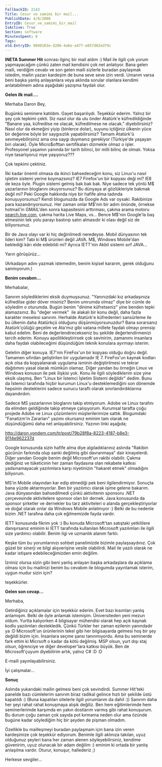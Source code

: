 ```yaml
---
FallbackID: 2143
Title: Cesur ve samimi bir mail...
PublishDate: 4/8/2008
EntryID: Cesur_ve_samimi_bir_mail
IsActive: True
Section: software
MinutesSpent: 0
Tags: 
old.EntryID: 9040103e-d206-4a6e-a477-e857d02ed79c
---
```

**INETA Summer Hit** sonrası ilginç bir mail aldım :) Mail ile ilgili
çok yorum yapmayacağım çünkü zaten mail kendisini çok net anlatıyor.
Bana gelen maili, verdiğim cevabı ve son gelen maili sizlerle buradan
paylaşmak istedim, mailin yazarı kardeşim de buna seve seve izin verdi.
Umarım varsa beni başka yanlış anlayanlara veya aklında sorular olanlara
kendimi anlatabilmem adına aşağıdaki yazışma faydalı olur.

**Gelen ilk mail....**

Merhaba Daron Bey,

Bugünkü seminere katıldım. Gayet başarılıydı. Teşekkür ederim. Yalnız
bir şey çok tepkimi çekti. Siz nasıl olur da ulu önder Atatürk'e
küfredildiğinde "Banane yaa, küfredilse ne olacak, küfredilmese ne
olacak." diyebilirsiniz? Nasıl olur da ekmeğini yiyip (binlerce dolar),
suyunu içtiğiniz ülkenin yüce bir değerine böyle bir saygısızlık
yapabilirsiniz? Tamam Atatürk'ü sevmeyebilirsiniz ama ona saygı duymanız
gerekiyor (Türkiye'de yaşayan biri olarak). Öyle Micro\$ofttan
sertifikaları dizmekle olmaz o işler. Profesyonel yaşamın yanında bir
tarih bilinci, bir milli bilinç de olmalı. Yoksa niye tasarlıyoruz niye
yaşıyoruz???

Çok tepkimi çektiniz.

İlki kadar önemli olmasa da ikinci bahsedeceğim konu, siz Linux'u nasıl
işletim sistemi yerine koymazsınız? IE7 Firefox'un bir kopyası deği mi?
IE8 de keza öyle. Plugin sistemi gelmiş bak bak bak. Niye sadece tek
yönlü M\$ yazarlarının bloglarını okuyorsunuz? Bu dünyaya at
gözlükleriyle bakmak değil mi? Peki Google hakkında niye bir hafife alma
tadında konuşuyorsunuz? Kendi blogunuzda da Google Ads var oysaki.
Rakibinize para kazandırıyorsunuz. Her zaman onlar M\$'nin bir adım
önünde, örnekse hotmail'in GMAIL'den sonra kapasitesini arttırması,
çakma arama motoru [search.live.com](http://search.live.com), çakma
harita Live Maps, vs... Bence M\$'nin Google'la baş etmesinin tek yolu
parayı bastırıp satın almasıdır ki olası değil siz de biliyorsunuz.

Bir de Java olayı var ki hiç değinilmedi neredeyse. Mobil dünyasının tek
lideri kim? Tabi ki M\$ ürünleri değil JAVA. M\$, Windows Mobile'dan
beklediği kârı elde edebildi mi? Ayrıca İETT'nin Akbil sistemi sırf
JAVA...

Yarın görüşürüz...

(Arkadaşın adını yazmak istemedim, benim kişisel kararım, gerek olduğunu
sanmıyorum.)

**Benim cevabım...**

Merhabalar,  

Sanırım söylediklerimi eksik duymuşsunuz. "Yanınızdaki kız arkadaşınıza
küfredilse gider döver misiniz? Benim umrumda olmaz" diye bir cümle de
söyledim o oturumda. Bugün benim "dinime küfretseniz" yine benden tepki
alamazsınız. Bu "değer vermek"  ile alakalı bir konu değil, daha fazla
karakter meselesi sanırım. Herhalde Atatürk'e küfredenleri sansürleme
ile bu ülkenin daha Atatürkçü olduğunu düşünmüyorsunuzdur? Bana
sorarsanız Atatürk'çülüğü geçelim ve Ata'mız gibi vatana millete faydalı
olmayı prensip kabul edelim. Beni de değerlendirecekseniz bu şekilde
değerlendirmenizi tercih ederim. Konuyu apolitikleştirirsek çok
sevinirim, zamanımı insanlara daha faydalı olabileceğimi düşündüğüm
teknik konulara ayırmayı isterim.  

Gelelim diğer konuya. IE7'nin FireFox'un bir kopyası olduğu doğru değil.
Tamamen sıfırdan geliştirilen bir uygulamadır IE 7. FireFox'un kaynak
kodları açık olsa da kopyalanarak uygulama isminin değiştirilmesi ve
tekrar dağıtımını yasal olarak mümkün olamaz. Diğer yandan bu örneğin
Linux ve Windows konusun ile pek ilişkisi yok. Konu ile ilgili
söylediklerim size yine eksik ulaşmış. Ben "Linux bir İstemci İşletim
Sistemi değildir" dedim. Bunu da İstemci tarafında hiçbir kurumun
Linux'u desteklemediğini son dönemde hepsinin desteklerini sadece sunucu
taraflı olarak sınırlandırdıklarına dayandırdım.  

Sadece MS yazarlarının bloglarını takip etmiyorum. Adobe ve Linux
tarafını da elimden geldiğinde takip etmeye çalışıyorum. Kurumsal
tarafta çoğu projede Adobe ve Linux çözümlerini müşterilerimize sattık.
Blogumdaki "Fanatizm'in Zararları" yazımı okursanız eminim tam olarak ne
düşündüğümü daha net anlayabilirsiniz. Yazının linki aşağıda;  

<http://daron.yondem.com/tr/post/79b28f8a-8223-4187-b8e3-9114e962237d>  

Google konusunda sizin hafife alma diye algıladıklarınız aslında
"Rakibin gücünün farkında olup sanki değilmiş gibi davranmaya" dair
kinayelerdi. Diğer yandan Google benim değil Microsoft'un rakibi
olabilir. Çakma dediğiniz ve tüketicinin her zaman faydasına olan
rekabete katkısı yadsınamayacak yazılımlara karşı niyetinizin "hakaret
etmek" olmadığını biliyorum.  

MS'in Mobile olayından kar edip etmediği pek beni ilgilendirmiyor.
Sonuçta bana yüzde aktarmıyorlar. Ben bir yazılımcı olarak işime gelene
bakarım. Java dünyasından bahsedilmedi çünkü aktivitenin sponsoru .NET
çerçevesinde aktivitelere sponsor olan bir dernek. Java konusunda da
sponsor şirketler ve dernekler bu tarz aktiviteleri o alanda
gerçekleştiriyorlar ve doğal olarak onlar da Windows Mobile anlatmıyor
:) Belki de bu nedenle bizim .NET tarafına daha çok eğilmemizde fayda
vardır.  

IETT konusunda fikrim yok :) Bu konuda Microsoft'tan satıştaki
yetkililere danışırsanız eminim ki IETT tarafında kullanılan Microsoft
yazılımları ile ilgili size yardımcı olabilir. Benim ilgi ve uzmanlık
alanım farklı.  

Keşke tüm bu yorumlarınızı sohbet panelimizde bizimle paylaşsaydınız.
Çok güzel bir sinerji ve bilgi alışverişine vesile olabilirdi. Mail ile
yazılı olarak ne kadar istişare edebileceğimizden emin değilim.  

İzniniz olursa sizin gibi beni yanlış anlayan başka arkadaşlara da
açıklama olması için bu mailinizi benim bu cevabım ile blogumda
yayınlamak isterim, uygun mudur sizin için?  

teşekkürler.

**Gelen son cevap...**

Merhaba,

Getirdiğiniz açıklamalar için teşekkür ederim. Evet bazı kısımları
yanlış anlamışım. Belki de öyle anlamak istemişim. Üniversiteden yeni
mezun oldum. Yurtta kalıyorken 4 bilgisayar mühendisi olarak hep açık
kaynak kodlu yazılımları destekledik. Çünkü Türkler her zaman ezilenin
yanındadır ya :D Microsoft'un ürünlerinin tekel gibi her bilgisayarda
gelmesi hoş bir şey değildi bizim için. İnsanlara seçme şansı
tanınmıyordu. Ama bu seminerde fark ettim ki Micrsoft o kadar da kötü
değilmiş. MSP olsun, yurt dışı staj olsun, öğrenciye ve diğer
developer'lara katkısı büyük. Ben de Microsoft'çuyum diyebilirim artık,
yalnız C\# :D :D

E-maili yayınlayabilirsiniz.

İyi çalışmalar...

**Sonuç**

Aslında yukarıdaki mailin gelmesi beni çok sevindirdi. Summer Hit'teki
panelde bazı cümlelerim sanırım biraz radikal gelince hızlı bir şekilde
üstü kapatıldı :) (Buna kapatılan sitelerle ilgili yorumlarım da dahil
:)) Sanırım daha her şeyi rahat rahat konuşmaya alışık değiliz. Ben hem
eğitimlerimde hem seminerlerimde karşımda en yakın dostlarım varmış gibi
rahat konuşurum. Bu durum çoğu zaman çok sayıda pot kırmama neden olur
ama özünde bugüne kadar söylediğim hiç bir şeyden de pişman olmadım.

Özellikle bu mailleşmeyi buradan paylaşmam için bana izin veren
kardeşimize çok teşekkür ediyorum. Benimle ilgili aklınıza takılan, uyuz
olduğunuz şeyleri bana her zaman alenen söyleyebilirsiniz, kendime
güvenirim, uyuz olunacak bir adam değilim :) eminim ki ortada bir yanlış
anlaşılma vardır. Oturur, konuşur, hallederiz ;)

Herkese sevgiler...



